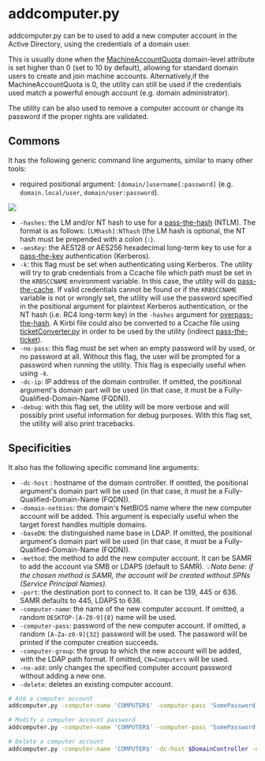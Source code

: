 # addcomputer.py

addcomputer.py can be to used to add a new computer account in the Active Directory, using the credentials of a domain user.&#x20;

This is usually done when the [MachineAccountQuota](https://www.thehacker.recipes/ad/movement/domain-settings/machineaccountquota) domain-level attribute is set higher than 0 (set to 10 by default), allowing for standard domain users to create and join machine accounts. Alternatively,if the MachineAccountQuota is 0, the utility can still be used if the credentials used match a powerful enough account (e.g. domain administrator).

The utility can be also used to remove a computer account or change its password if the proper rights are validated.

## Commons

It has the following generic command line arguments, similar to many other tools:

* required positional argument: `[domain/]username[:password]` (e.g. `domain.local/user`, `domain/user:password`).

![](<../../.gitbook/assets/impacket\_positional\_arg-without target.png>)

* `-hashes`: the LM and/or NT hash to use for a [pass-the-hash](https://www.thehacker.recipes/ad/movement/ntlm/pth) (NTLM). The format is as follows: `[LMhash]:NThash` (the LM hash is optional, the NT hash must be prepended with a colon (`:`).
* `-aesKey`: the AES128 or AES256 hexadecimal long-term key to use for a [pass-the-key](https://www.thehacker.recipes/ad/movement/kerberos/ptk) authentication (Kerberos).
* `-k`: this flag must be set when authenticating using Kerberos. The utility will try to grab credentials from a Ccache file which path must be set in the `KRB5CCNAME` environment variable. In this case, the utility will do [pass-the-cache](https://www.thehacker.recipes/ad/movement/kerberos/ptc). If valid credentials cannot be found or if the `KRB5CCNAME` variable is not or wrongly set, the utility will use the password specified in the positional argument for plaintext Kerberos authentication, or the NT hash (i.e. RC4 long-term key) in the `-hashes` argument for [overpass-the-hash](https://www.thehacker.recipes/ad/movement/kerberos/opth). A Kirbi file could also be converted to a Ccache file using [ticketConverter.py](ticketconverter.py.md) in order to be used by the utility (indirect [pass-the-ticket](https://www.thehacker.recipes/ad/movement/kerberos/ptt)).
* `-no-pass`: this flag must be set when an empty password will by used, or no password at all. Without this flag, the user will be prompted for a password when running the utility. This flag is especially useful when using `-k`.
* `-dc-ip`: IP address of the domain controller. If omitted, the positional argument's domain part will be used (in that case, it must be a Fully-Qualified-Domain-Name (FQDN)).
* `-debug`: with this flag set, the utility will be more verbose and will possibly print useful information for debug purposes. With this flag set, the utility will also print tracebacks.

## Specificities

It also has the following specific command line arguments:

* `-dc-host` : hostname of the domain controller. If omitted, the positional argument's domain part will be used (in that case, it must be a Fully-Qualified-Domain-Name (FQDN)).
* `-domain-netbios`: the domain's NetBIOS name where the new computer account will be added. This argument is especially useful when the target forest handles multiple domains.
* `-baseDN`: the distinguished name base in LDAP. If omitted, the positional argument's domain part will be used (in that case, it must be a Fully-Qualified-Domain-Name (FQDN)).
* `-method`: the method to add the new computer account. It can be SAMR to add the account via SMB or LDAPS (default to SAMR). :bulb:_Nota bene: if the chosen method is SAMR, the account will be created without SPNs (Service Principal Names)._
* `-port`: the destination port to connect to. It can be 139, 445 or 636. SAMR defaults to 445, LDAPS to 636.
* `-computer-name`: the name of the new computer account. If omitted, a random `DESKTOP-[A-Z0-9]{8}` name will be used.
* `-computer-pass`: password of the new computer account. If omitted, a random `[A-Za-z0-9]{32}` password will be used. The password will be printed if the computer creation succeeds.
* `-computer-group`: the group to which the new account will be added, with the LDAP path format. If omitted, `CN=Computers` will be used.
* `-no-add`: only changes the specified computer account password without adding a new one.
* `-delete`: deletes an existing computer account.

```bash
# Add a computer account
addcomputer.py -computer-name 'COMPUTER$' -computer-pass 'SomePassword' -dc-host $DomainController -domain-netbios $DOMAIN 'DOMAIN\user:password'

# Modify a computer account password
addcomputer.py -computer-name 'COMPUTER$' -computer-pass 'SomePassword' -dc-host $DomainController -no-add 'DOMAIN\user:password'

# Delete a computer account
addcomputer.py -computer-name 'COMPUTER$' -dc-host $DomainController -delete 'DOMAIN\user:password'
```
